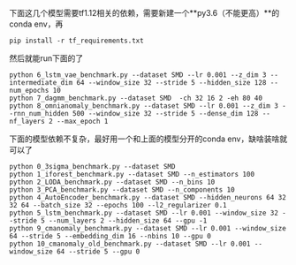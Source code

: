 下面这几个模型需要tf1.12相关的依赖，需要新建一个**py3.6（不能更高）**的conda env，再

```pip install -r tf_requirements.txt```

然后就能run下面的了


```
python 6_lstm_vae_benchmark.py --dataset SMD --lr 0.001 --z_dim 3 --intermediate_dim 64 --window_size 32 --stride 5 --hidden_size 128 --num_epochs 10
python 7_dagmm_benchmark.py --dataset SMD  -ch 32 16 2 -eh 80 40
python 8_omnianomaly_benchmark.py --dataset SMD --lr 0.001 --z_dim 3 --rnn_num_hidden 500 --window_size 32 --stride 5 --dense_dim 128 --nf_layers 2 --max_epoch 1
```



下面的模型依赖不复杂，最好用一个和上面的模型分开的conda env，缺啥装啥就可以了

```
python 0_3sigma_benchmark.py --dataset SMD 
python 1_iforest_benchmark.py --dataset SMD --n_estimators 100
python 2_LODA_benchmark.py --dataset SMD --n_bins 10
python 3_PCA_benchmark.py --dataset SMD --n_components 10
python 4_AutoEncoder_benchmark.py --dataset SMD --hidden_neurons 64 32 32 64 --batch_size 32 --epochs 100 --l2_regularizer 0.1
python 5_lstm_benchmark.py --dataset SMD --lr 0.001 --window_size 32 --stride 5 --num_layers 2 --hidden_size 64 --gpu -1
python 9_cmanomaly_benchmark.py --dataset SMD --lr 0.001 --window_size 64 --stride 5 --embedding_dim 16 --nbins 10 --gpu 0
python 10_cmanomaly_old_benchmark.py --dataset SMD --lr 0.001 --window_size 64 --stride 5 --gpu 0
```


